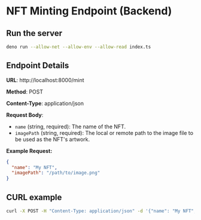 
# NFT Minting Endpoint (Backend)

## Run the server

```bash
deno run --allow-net --allow-env --allow-read index.ts
```

## Endpoint Details

**URL**: http://localhost:8000/mint

**Method**: POST

**Content-Type**: application/json

**Request Body**:

- `name` (string, required): The name of the NFT.
- `imagePath` (string, required): The local or remote path to the image file to be used as the NFT's artwork.

**Example Request:**

```json
{
  "name": "My NFT",
  "imagePath": "/path/to/image.png"
}
```

## CURL example

```bash
curl -X POST -H "Content-Type: application/json" -d '{"name": "My NFT", "imagePath": "/path/to/image.png"}' http://localhost:8000/mint
```

